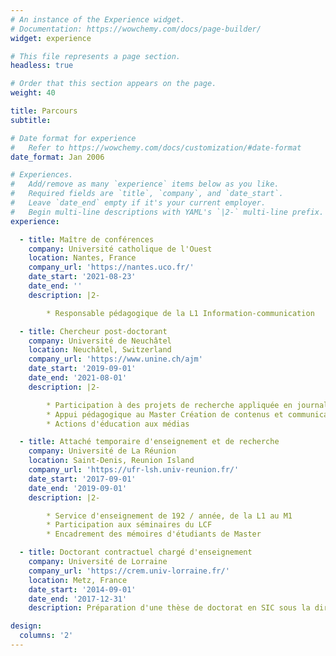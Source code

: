 ```yaml
---
# An instance of the Experience widget.
# Documentation: https://wowchemy.com/docs/page-builder/
widget: experience

# This file represents a page section.
headless: true

# Order that this section appears on the page.
weight: 40

title: Parcours
subtitle:

# Date format for experience
#   Refer to https://wowchemy.com/docs/customization/#date-format
date_format: Jan 2006

# Experiences.
#   Add/remove as many `experience` items below as you like.
#   Required fields are `title`, `company`, and `date_start`.
#   Leave `date_end` empty if it's your current employer.
#   Begin multi-line descriptions with YAML's `|2-` multi-line prefix.
experience:

  - title: Maître de conférences
    company: Université catholique de l'Ouest
    location: Nantes, France
    company_url: 'https://nantes.uco.fr/'
    date_start: '2021-08-23'
    date_end: ''
    description: |2-

        * Responsable pédagogique de la L1 Information-communication

  - title: Chercheur post-doctorant
    company: Université de Neuchâtel
    location: Neuchâtel, Switzerland
    company_url: 'https://www.unine.ch/ajm'
    date_start: '2019-09-01'
    date_end: '2021-08-01'
    description: |2-

        * Participation à des projets de recherche appliquée en journalisme numérique
        * Appui pédagogique au Master Création de contenus et communication d'intérêt général
        * Actions d'éducation aux médias

  - title: Attaché temporaire d'enseignement et de recherche
    company: Université de La Réunion
    location: Saint-Denis, Reunion Island
    company_url: 'https://ufr-lsh.univ-reunion.fr/'
    date_start: '2017-09-01'
    date_end: '2019-09-01'
    description: |2-

        * Service d'enseignement de 192 / année, de la L1 au M1
        * Participation aux séminaires du LCF
        * Encadrement des mémoires d'étudiants de Master

  - title: Doctorant contractuel chargé d'enseignement
    company: Université de Lorraine
    company_url: 'https://crem.univ-lorraine.fr/'
    location: Metz, France
    date_start: '2014-09-01'
    date_end: '2017-12-31'
    description: Préparation d'une thèse de doctorat en SIC sous la direction des Prs Jacques Walter (UL) et Marc Lits (UCLouvain)

design:
  columns: '2'
---
```

